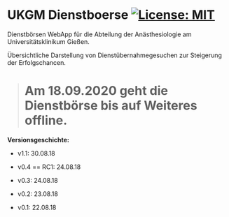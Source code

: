 # UKGM Dienstboerse [![License: MIT](https://img.shields.io/badge/License-MIT-green.svg)](https://opensource.org/licenses/MIT)
Dienstbörsen WebApp für die Abteilung der Anästhesiologie am Universitätsklinikum Gießen.

Übersichtliche Darstellung von Dienstübernahmegesuchen zur Steigerung der Erfolgschancen.

> # Am 18.09.2020 geht die Dienstbörse bis auf Weiteres offline.

**Versionsgeschichte:**
* v1.1: 30.08.18
* v0.4 == RC1: 24.08.18

* v0.3: 24.08.18
* v0.2: 23.08.18
* v0.1: 22.08.18

